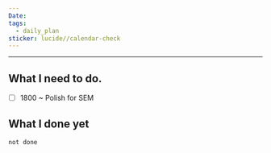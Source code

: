 ```yaml
---
Date: 
tags:
  - daily_plan
sticker: lucide//calendar-check
---
```

---
## What I need to do.

- [ ] 1800 ~ Polish for SEM



## What I done yet
```tasks
not done
```
